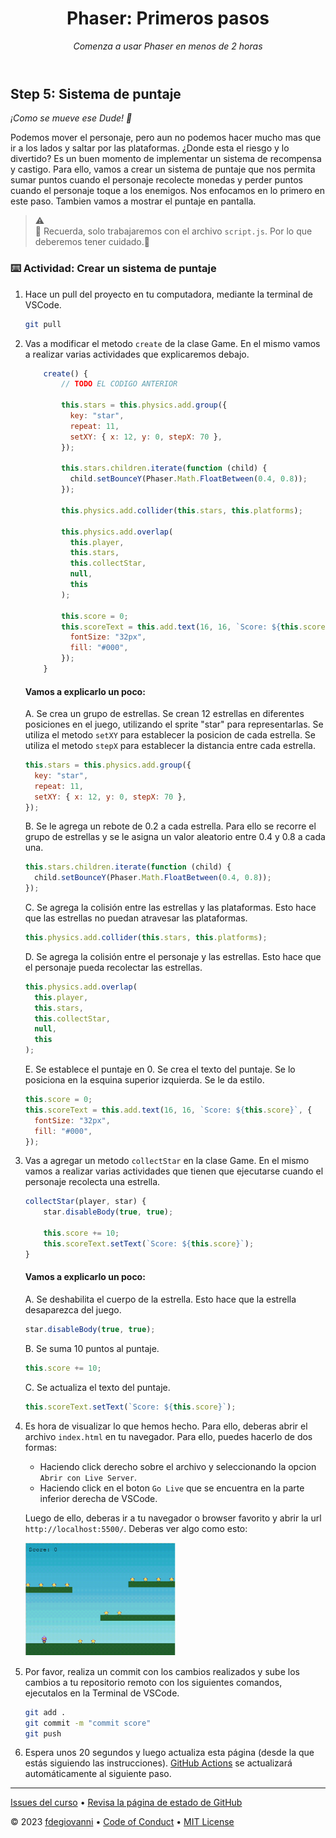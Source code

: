 <header>

# Phaser: Primeros pasos

_Comenza a usar Phaser en menos de 2 horas_

</header>

## Step 5: Sistema de puntaje

_¡Como se mueve ese Dude! 💃_

Podemos mover el personaje, pero aun no podemos hacer mucho mas que ir a los lados y saltar por las plataformas. ¿Donde esta el riesgo y lo divertido?
Es un buen momento de implementar un sistema de recompensa y castigo. Para ello, vamos a crear un sistema de puntaje que nos permita sumar puntos cuando el personaje recolecte monedas y perder puntos cuando el personaje toque a los enemigos. Nos enfocamos en lo primero en este paso.
Tambien vamos a mostrar el puntaje en pantalla.

> :warning: <br> 🚨 Recuerda, solo trabajaremos con el archivo `script.js`. Por lo que deberemos tener cuidado.🚨

### :keyboard: Actividad: Crear un sistema de puntaje

1.  Hace un pull del proyecto en tu computadora, mediante la terminal de VSCode.

    ```bash
    git pull
    ```

1.  Vas a modificar el metodo `create` de la clase Game. En el mismo vamos a realizar varias actividades que explicaremos debajo.

    ```js
        create() {
            // TODO EL CODIGO ANTERIOR

            this.stars = this.physics.add.group({
              key: "star",
              repeat: 11,
              setXY: { x: 12, y: 0, stepX: 70 },
            });

            this.stars.children.iterate(function (child) {
              child.setBounceY(Phaser.Math.FloatBetween(0.4, 0.8));
            });

            this.physics.add.collider(this.stars, this.platforms);

            this.physics.add.overlap(
              this.player,
              this.stars,
              this.collectStar,
              null,
              this
            );

            this.score = 0;
            this.scoreText = this.add.text(16, 16, `Score: ${this.score}`, {
              fontSize: "32px",
              fill: "#000",
            });
        }
    ```

    #### Vamos a explicarlo un poco:

    A. Se crea un grupo de estrellas. Se crean 12 estrellas en diferentes posiciones en el juego, utilizando el sprite "star" para representarlas.
    Se utiliza el metodo `setXY` para establecer la posicion de cada estrella. Se utiliza el metodo `stepX` para establecer la distancia entre cada estrella.

    ```js
    this.stars = this.physics.add.group({
      key: "star",
      repeat: 11,
      setXY: { x: 12, y: 0, stepX: 70 },
    });
    ```

    B. Se le agrega un rebote de 0.2 a cada estrella. Para ello se recorre el grupo de estrellas y se le asigna un valor aleatorio entre 0.4 y 0.8 a cada una.

    ```js
    this.stars.children.iterate(function (child) {
      child.setBounceY(Phaser.Math.FloatBetween(0.4, 0.8));
    });
    ```

    C. Se agrega la colisión entre las estrellas y las plataformas. Esto hace que las estrellas no puedan atravesar las plataformas.

    ```js
    this.physics.add.collider(this.stars, this.platforms);
    ```

    D. Se agrega la colisión entre el personaje y las estrellas. Esto hace que el personaje pueda recolectar las estrellas.

    ```js
    this.physics.add.overlap(
      this.player,
      this.stars,
      this.collectStar,
      null,
      this
    );
    ```

    E. Se establece el puntaje en 0. Se crea el texto del puntaje. Se lo posiciona en la esquina superior izquierda. Se le da estilo.

    ```js
    this.score = 0;
    this.scoreText = this.add.text(16, 16, `Score: ${this.score}`, {
      fontSize: "32px",
      fill: "#000",
    });
    ```

1.  Vas a agregar un metodo `collectStar` en la clase Game. En el mismo vamos a realizar varias actividades que tienen que ejecutarse cuando el personaje recolecta una estrella.

    ```js
    collectStar(player, star) {
        star.disableBody(true, true);

        this.score += 10;
        this.scoreText.setText(`Score: ${this.score}`);
    }
    ```

    #### Vamos a explicarlo un poco:

    A. Se deshabilita el cuerpo de la estrella. Esto hace que la estrella desaparezca del juego.

    ```js
    star.disableBody(true, true);
    ```

    B. Se suma 10 puntos al puntaje.

    ```js
    this.score += 10;
    ```

    C. Se actualiza el texto del puntaje.

    ```js
    this.scoreText.setText(`Score: ${this.score}`);
    ```

1.  Es hora de visualizar lo que hemos hecho. Para ello, deberas abrir el archivo `index.html` en tu navegador. Para ello, puedes hacerlo de dos formas:

    - Haciendo click derecho sobre el archivo y seleccionando la opcion `Abrir con Live Server`.
    - Haciendo click en el boton `Go Live` que se encuentra en la parte inferior derecha de VSCode.

    Luego de ello, deberas ir a tu navegador o browser favorito y abrir la url `http://localhost:5500/`. Deberas ver algo como esto:

    <img src="https://github.com/fdegiovanni/phaser3-get-started/blob/main/videos/score-system-demo.gif" width="50%" alt="Score system" />

1.  Por favor, realiza un commit con los cambios realizados y sube los cambios a tu repositorio remoto con los siguientes comandos, ejecutalos en la Terminal de VSCode.

    ```bash
    git add .
    git commit -m "commit score"
    git push
    ```

1.  Espera unos 20 segundos y luego actualiza esta página (desde la que estás siguiendo las instrucciones). [GitHub Actions](https://docs.github.com/es/actions) se actualizará automáticamente al siguiente paso.

<footer>

---

[Issues del curso](https://github.com/fdegiovanni/phaser3-get-started/issues) &bull; [Revisa la página de estado de GitHub](https://www.githubstatus.com/)

&copy; 2023 [fdegiovanni](https://github.com/fdegiovanni) &bull; [Code of Conduct](https://www.contributor-covenant.org/version/2/1/code_of_conduct/code_of_conduct.md) &bull; [MIT License](https://gh.io/mit)

</footer>
